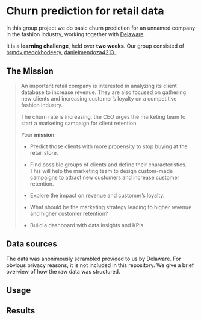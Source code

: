 # Churn prediction for retail data

In this group project we do basic churn prediction for an unnamed company in the fashion industry, working together with [Delaware](https://www.delaware.pro/). 

It is a **learning challenge**, held over **two weeks**. Our group consisted of [brmdv](https://github.com/brmdv),[medokhodeery](https://github.com/medokhodeery/medokhodeery), [danielmendoza4213 ](https://github.com/danielmendoza4213).

## The Mission

> An important retail company is interested in analyzing its client database to increase revenue. They are also focused on gathering new clients and increasing customer’s loyalty on a competitive fashion industry. 
> 
> The churn rate is increasing, the CEO urges the marketing team to start a marketing campaign for client retention. 
> 
> Your **mission**: 
> 
> - Predict those clients with more propensity to stop buying at the retail store.
> 
> - Find possible groups of clients and define their characteristics. This will help the marketing team to design custom-made campaigns to attract new customers and increase customer retention.
> 
> - Explore the impact on revenue and customer’s loyalty.
> 
> - What should be the marketing strategy leading to higher revenue and higher customer retention?
> 
> - Build a dashboard with data insights and KPIs. 

## Data sources

The data was anonimously scrambled provided to us by Delaware. For obvious privacy reasons, it is not included in this repository. We give a brief overview of how the raw data was structured.

## Usage

## Results
